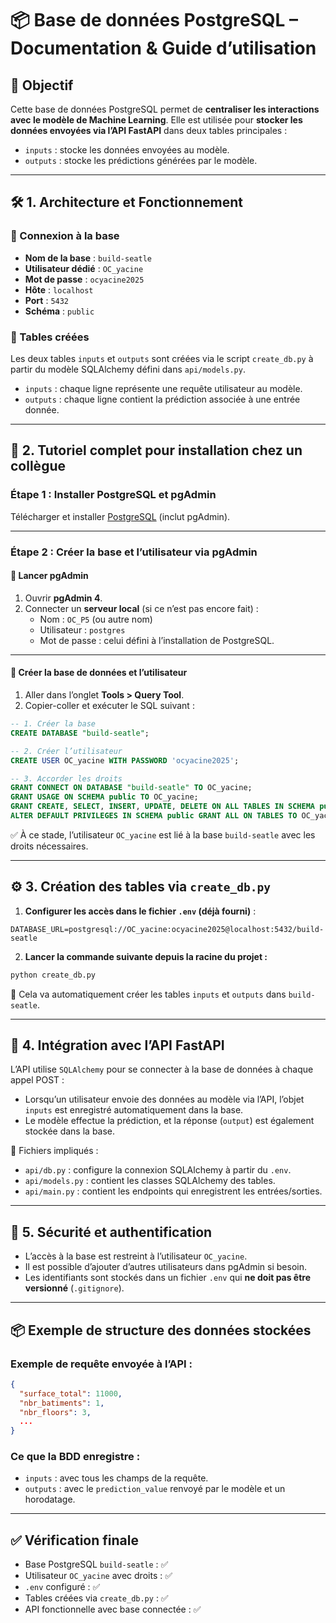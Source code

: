 
# 📦 Base de données PostgreSQL – Documentation & Guide d’utilisation

## 🧭 Objectif

Cette base de données PostgreSQL permet de **centraliser les interactions avec le modèle de Machine Learning**. Elle est utilisée pour **stocker les données envoyées via l’API FastAPI** dans deux tables principales :

- `inputs` : stocke les données envoyées au modèle.
- `outputs` : stocke les prédictions générées par le modèle.

---

## 🛠️ 1. Architecture et Fonctionnement

### 📌 Connexion à la base
- **Nom de la base** : `build-seatle`  
- **Utilisateur dédié** : `OC_yacine`  
- **Mot de passe** : `ocyacine2025`  
- **Hôte** : `localhost`  
- **Port** : `5432`  
- **Schéma** : `public`  

### 📌 Tables créées
Les deux tables `inputs` et `outputs` sont créées via le script `create_db.py` à partir du modèle SQLAlchemy défini dans `api/models.py`.

- `inputs` : chaque ligne représente une requête utilisateur au modèle.
- `outputs` : chaque ligne contient la prédiction associée à une entrée donnée.

---

## 🧪 2. Tutoriel complet pour installation chez un collègue

### Étape 1 : Installer PostgreSQL et pgAdmin
Télécharger et installer [PostgreSQL](https://www.postgresql.org/download/) (inclut pgAdmin).

---

### Étape 2 : Créer la base et l’utilisateur via pgAdmin

#### 🧭 Lancer pgAdmin

1. Ouvrir **pgAdmin 4**.
2. Connecter un **serveur local** (si ce n’est pas encore fait) :
   - Nom : `OC_P5` (ou autre nom)
   - Utilisateur : `postgres`
   - Mot de passe : celui défini à l’installation de PostgreSQL.

---

#### 🧱 Créer la base de données et l’utilisateur

1. Aller dans l’onglet **Tools > Query Tool**.
2. Copier-coller et exécuter le SQL suivant :

```sql
-- 1. Créer la base
CREATE DATABASE "build-seatle";

-- 2. Créer l’utilisateur
CREATE USER OC_yacine WITH PASSWORD 'ocyacine2025';

-- 3. Accorder les droits
GRANT CONNECT ON DATABASE "build-seatle" TO OC_yacine;
GRANT USAGE ON SCHEMA public TO OC_yacine;
GRANT CREATE, SELECT, INSERT, UPDATE, DELETE ON ALL TABLES IN SCHEMA public TO OC_yacine;
ALTER DEFAULT PRIVILEGES IN SCHEMA public GRANT ALL ON TABLES TO OC_yacine;
```

✅ À ce stade, l’utilisateur `OC_yacine` est lié à la base `build-seatle` avec les droits nécessaires.

---

## ⚙️ 3. Création des tables via `create_db.py`

1. **Configurer les accès dans le fichier `.env` (déjà fourni)** :

```
DATABASE_URL=postgresql://OC_yacine:ocyacine2025@localhost:5432/build-seatle
```

2. **Lancer la commande suivante depuis la racine du projet :**

```bash
python create_db.py
```

📌 Cela va automatiquement créer les tables `inputs` et `outputs` dans `build-seatle`.

---

## 🔗 4. Intégration avec l’API FastAPI

L’API utilise `SQLAlchemy` pour se connecter à la base de données à chaque appel POST :

- Lorsqu’un utilisateur envoie des données au modèle via l’API, l’objet `inputs` est enregistré automatiquement dans la base.
- Le modèle effectue la prédiction, et la réponse (`output`) est également stockée dans la base.

📄 Fichiers impliqués :
- `api/db.py` : configure la connexion SQLAlchemy à partir du `.env`.
- `api/models.py` : contient les classes SQLAlchemy des tables.
- `api/main.py` : contient les endpoints qui enregistrent les entrées/sorties.

---

## 🔐 5. Sécurité et authentification

- L’accès à la base est restreint à l’utilisateur `OC_yacine`.
- Il est possible d’ajouter d’autres utilisateurs dans pgAdmin si besoin.
- Les identifiants sont stockés dans un fichier `.env` qui **ne doit pas être versionné** (`.gitignore`).

---

## 📦 Exemple de structure des données stockées

### Exemple de requête envoyée à l’API :
```json
{
  "surface_total": 11000,
  "nbr_batiments": 1,
  "nbr_floors": 3,
  ...
}
```

### Ce que la BDD enregistre :

- `inputs` : avec tous les champs de la requête.
- `outputs` : avec le `prediction_value` renvoyé par le modèle et un horodatage.

---

## ✅ Vérification finale

- Base PostgreSQL `build-seatle` : ✅
- Utilisateur `OC_yacine` avec droits : ✅
- `.env` configuré : ✅
- Tables créées via `create_db.py` : ✅
- API fonctionnelle avec base connectée : ✅
